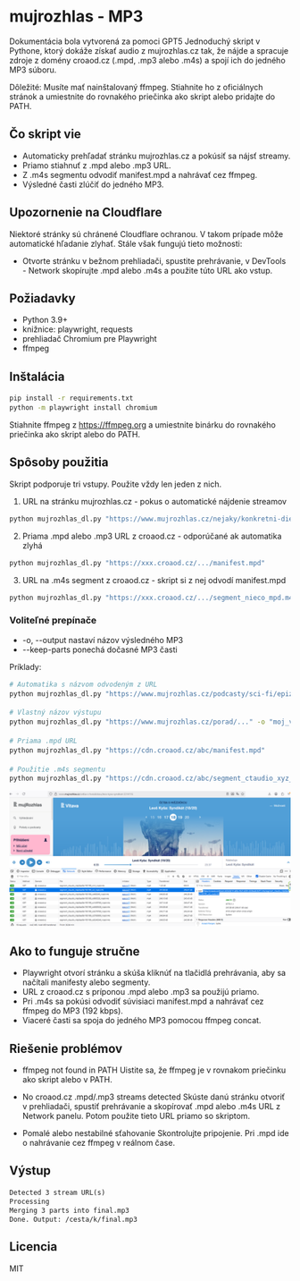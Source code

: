 # mujrozhlas - MP3
Dokumentácia bola vytvorená za pomoci GPT5
Jednoduchý skript v Pythone, ktorý dokáže získať audio z mujrozhlas.cz tak, že nájde a spracuje zdroje z domény croaod.cz (.mpd, .mp3 alebo .m4s) a spojí ich do jedného MP3 súboru.

Dôležité: Musíte mať nainštalovaný ffmpeg. Stiahnite ho z oficiálnych stránok a umiestnite do rovnakého priečinka ako skript alebo pridajte do PATH.

## Čo skript vie
- Automaticky prehľadať stránku mujrozhlas.cz a pokúsiť sa nájsť streamy.
- Priamo stiahnuť z .mpd alebo .mp3 URL.
- Z .m4s segmentu odvodiť manifest.mpd a nahrávať cez ffmpeg.
- Výsledné časti zlúčiť do jedného MP3.

## Upozornenie na Cloudflare
Niektoré stránky sú chránené Cloudflare ochranou. V takom prípade môže automatické hľadanie zlyhať. Stále však fungujú tieto možnosti:
- Otvorte stránku v bežnom prehliadači, spustite prehrávanie, v DevTools - Network skopírujte .mpd alebo .m4s a použite túto URL ako vstup.


## Požiadavky
- Python 3.9+
- knižnice: playwright, requests
- prehliadač Chromium pre Playwright
- ffmpeg

## Inštalácia
```bash
pip install -r requirements.txt
python -m playwright install chromium
```
Stiahnite ffmpeg z https://ffmpeg.org a umiestnite binárku do rovnakého priečinka ako skript alebo do PATH.

## Spôsoby použitia
Skript podporuje tri vstupy. Použite vždy len jeden z nich.

1) URL na stránku mujrozhlas.cz - pokus o automatické nájdenie streamov
```bash
python mujrozhlas_dl.py "https://www.mujrozhlas.cz/nejaky/konkretni-diel"
```

2) Priama .mpd alebo .mp3 URL z croaod.cz - odporúčané ak automatika zlyhá
```bash
python mujrozhlas_dl.py "https://xxx.croaod.cz/.../manifest.mpd"
```

3) URL na .m4s segment z croaod.cz - skript si z nej odvodí manifest.mpd
```bash
python mujrozhlas_dl.py "https://xxx.croaod.cz/.../segment_nieco_mpd.m4s"
```

### Voliteľné prepínače
- -o, --output  nastaví názov výsledného MP3
- --keep-parts  ponechá dočasné MP3 časti

Príklady:
```bash
# Automatika s názvom odvodeným z URL
python mujrozhlas_dl.py "https://www.mujrozhlas.cz/podcasty/sci-fi/epizoda-42"

# Vlastný názov výstupu
python mujrozhlas_dl.py "https://www.mujrozhlas.cz/porad/..." -o "moj_vystup.mp3"

# Priama .mpd URL
python mujrozhlas_dl.py "https://cdn.croaod.cz/abc/manifest.mpd"

# Použitie .m4s segmentu
python mujrozhlas_dl.py "https://cdn.croaod.cz/abc/segment_ctaudio_xyz_mpd.m4s"
```


![Ukážka z Network panelu](mujrozhlas.png)

## Ako to funguje stručne
- Playwright otvorí stránku a skúša kliknúť na tlačidlá prehrávania, aby sa načítali manifesty alebo segmenty.
- URL z croaod.cz s príponou .mpd alebo .mp3 sa použijú priamo.
- Pri .m4s sa pokúsi odvodiť súvisiaci manifest.mpd a nahrávať cez ffmpeg do MP3 (192 kbps).
- Viaceré časti sa spoja do jedného MP3 pomocou ffmpeg concat.

## Riešenie problémov
- ffmpeg not found in PATH
  Uistite sa, že ffmpeg je v rovnakom priečinku ako skript alebo v PATH.

- No croaod.cz .mpd/.mp3 streams detected
  Skúste danú stránku otvoriť v prehliadači, spustiť prehrávanie a skopírovať .mpd alebo .m4s URL z Network panelu. Potom použite tieto URL priamo so skriptom.

- Pomalé alebo nestabilné sťahovanie
  Skontrolujte pripojenie. Pri .mpd ide o nahrávanie cez ffmpeg v reálnom čase.

## Výstup
```
Detected 3 stream URL(s)
Processing
Merging 3 parts into final.mp3
Done. Output: /cesta/k/final.mp3
```

## Licencia
MIT
